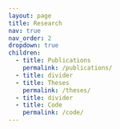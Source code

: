 ```yaml
---
layout: page
title: Research
nav: true
nav_order: 2
dropdown: true
children:
  - title: Publications
    permalink: /publications/
  - title: divider
  - title: Theses
    permalink: /theses/
  - title: divider
  - title: Code
    permalink: /code/
---
```

